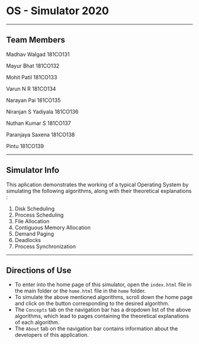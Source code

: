 # OS - Simulator 2020

------
## Team Members

Madhav Walgad	           181CO131

Mayur Bhat	             181CO132

Mohit Patil	             181CO133

Varun N R	               181CO134

Narayan Pai	             181CO135

Niranjan S Yadiyala	     181CO136

Nuthan Kumar S	         181CO137

Paranjaya Saxena	       181CO138

Pintu	                   181CO139

------
## Simulator Info

This aplication demonstrates the working of a typical Operating System by simulating the following algorithms, along with their theoretical explanations : 
1. Disk Scheduling
2. Process Scheduling
3. File Allocation
4. Contiguous Memory Allocation
5. Demand Paging
6. Deadlocks
7. Process Synchronization

------

## Directions of Use

* To enter into the home page of this simulator, open the `index.html` file in the main folder or the `home.html` file in the `home` folder. 
* To simulate the above mentioned algorithms, scroll down the home page and click on the button corresponding to the desired algorithm. 
* The `Concepts` tab on the navigation bar has a dropdown list of the above algorithms, which lead to pages containing the theoretical explanations of each algorithm. 
* The `About` tab on the navigation bar contains information about the developers of this application.
